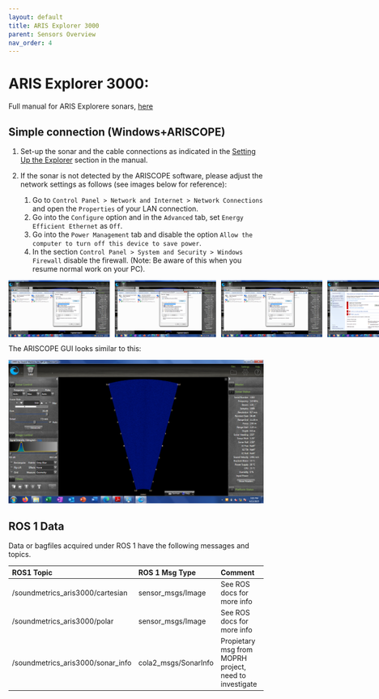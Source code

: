 ```yaml
---
layout: default
title: ARIS Explorer 3000 
parent: Sensors Overview
nav_order: 4
---
```


# ARIS Explorer 3000:

Full manual for ARIS Explorere sonars, [here](https://www.manualslib.com/manual/2984232/Sound-Metrics-Aris-Explorer.html?page=1#manual)

## Simple connection (Windows+ARISCOPE)

1. Set-up the sonar and the cable connections as indicated in the [Setting Up the Explorer](https://www.manualslib.com/manual/2984232/Sound-Metrics-Aris-Explorer.html?page=12#manual) section in the manual.

2. If the sonar is not detected by the ARISCOPE software, please adjust the network settings as follows (see images below for reference):
    1. Go to `Control Panel > Network and Internet > Network Connections` and open the `Properties` of your LAN connection.
    2. Go into the `Configure` option and in the `Advanced` tab, set `Energy Efficient Ethernet` as `Off`.
    3. Go into the `Power Management` tab and disable the option `Allow the computer to turn off this device to save power`.
    4. In the section `Control Panel > System and Security > Windows Firewall` disable the firewall. (Note: Be aware of this when you resume normal work on your PC).

<div style="display: flex; gap: 10px;">
    <img src="../figures/sensors/ArisExplorer3000/windows-network-troubleshooting-1.png" alt="Image 1" width="200">
    <img src="../figures/sensors/ArisExplorer3000/windows-network-troubleshooting-1.png" alt="Image 2" width="200">
    <img src="../figures/sensors/ArisExplorer3000/windows-network-troubleshooting-1.png" alt="Image 3" width="200">
    <img src="../figures/sensors/ArisExplorer3000/windows-disable-firewall.png" alt="Image 4" width="200">
    <br>
</div>


The ARISCOPE GUI looks similar to this:

![ARISCOPE GUI](../figures/sensors/ArisExplorer3000/ariscope-gui.png)

## ROS 1 Data

Data or bagfiles acquired under ROS 1 have the following messages and topics.


| ROS1 Topic     | ROS 1 Msg Type   | Comment    |
|:---------------|:--------------|:---------------|
| /soundmetrics_aris3000/cartesian | sensor_msgs/Image  | See ROS docs for more info  |
| /soundmetrics_aris3000/polar  | sensor_msgs/Image  | See ROS docs for more info  |
| /soundmetrics_aris3000/sonar_info  | cola2_msgs/SonarInfo  | Propietary msg from MOPRH project, need to investigate  |




